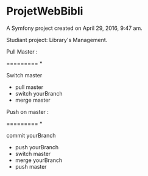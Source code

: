 ProjetWebBibli
==============

A Symfony project created on April 29, 2016, 9:47 am.

Studiant project: Library's Management.




Pull Master :

=========
* 

Switch master
* pull master
* switch yourBranch
* merge master





Push on master :


=========
* 



commit yourBranch
* push yourBranch
* switch master
* merge yourBranch
* push master